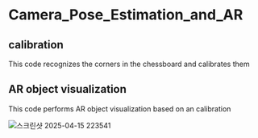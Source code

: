 # Camera_Pose_Estimation_and_AR

## calibration
This code recognizes the corners in the chessboard and calibrates them

## AR object visualization
This code performs AR object visualization based on an calibration

![스크린샷 2025-04-15 223541](https://github.com/user-attachments/assets/d66bcdc5-5a84-4343-bdec-fd35efa316c3)
